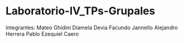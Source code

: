 # Laboratorio-IV_TPs-Grupales
Integrantes: 
Mateo Ghidini
Diamela Devia
Facundo Jannello
Alejandro Herrera
Pablo Ezequiel Caero
